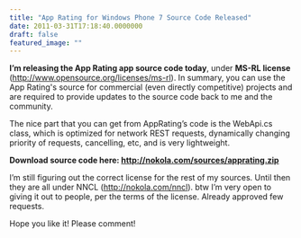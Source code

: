 ```yaml
---
title: "App Rating for Windows Phone 7 Source Code Released"
date: 2011-03-31T17:18:40.0000000
draft: false
featured_image: ""
---
```


<p><strong>I’m releasing the App Rating app source code today</strong>, under <strong>MS-RL license</strong> (<a title="http://www.opensource.org/licenses/ms-rl" href="http://www.opensource.org/licenses/ms-rl">http://www.opensource.org/licenses/ms-rl</a>). In summary, you can use the App Rating's source for commercial (even directly competitive) projects and are required to provide updates to the source code back to me and the community.</p>  <p>The nice part that you can get from AppRating’s code is the WebApi.cs class, which is optimized for network REST requests, dynamically changing priority of requests, cancelling, etc, and is very lightweight. </p>  <p><strong>Download source code here: </strong><a href="http://nokola.com/sources/apprating.zip"><strong>http://nokola.com/sources/apprating.zip</strong></a></p>  <p>I’m still figuring out the correct license for the rest of my sources. Until then they are all under NNCL (<a href="http://nokola.com/nncl">http://nokola.com/nncl</a>). btw I’m very open to giving it out to people, per the terms of the license. Already approved few requests.</p>  <p>Hope you like it! Please comment!</p>